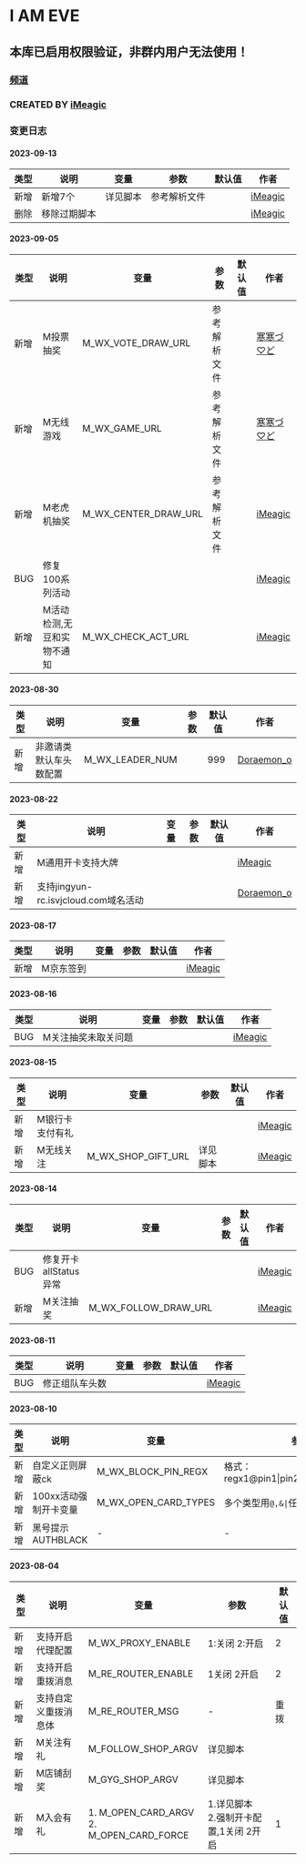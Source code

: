# I AM EVE

## 本库已启用权限验证，非群内用户无法使用！
### [频道](https://t.me/Wall_E_Channel)
### CREATED BY [iMeagic](https://t.me/iMeagic)

### 变更日志
#### 2023-09-13

| 类型 | 说明          | 变量   | 参数                 | 默认值 | 作者                              |
|----|-------------|------|--------------------|-----|---------------------------------|
| 新增 | 新增7个 | 详见脚本 | 参考解析文件             |  | [iMeagic](https://t.me/iMeagic) |
| 删除 | 移除过期脚本      |  |              |  | [iMeagic](https://t.me/iMeagic) |
#### 2023-09-05

| 类型  | 说明             | 变量                   | 参数                 | 默认值 | 作者                              |
|-----|----------------|----------------------|--------------------|-----|---------------------------------|
| 新增  | M投票抽奖          |  M_WX_VOTE_DRAW_URL   | 参考解析文件             |  | [寒寒づ♡ど](https://t.me/djun97) |
| 新增  | M无线游戏          |  M_WX_GAME_URL   | 参考解析文件 |  | [寒寒づ♡ど](https://t.me/djun97) |
| 新增  | M老虎机抽奖          | M_WX_CENTER_DRAW_URL   | 参考解析文件 |  | [iMeagic](https://t.me/iMeagic)|
| BUG | 修复100系列活动      |     |                    |  | [iMeagic](https://t.me/iMeagic) |
| 新增 | M活动检测,无豆和实物不通知 |   M_WX_CHECK_ACT_URL  |                    |  | [iMeagic](https://t.me/iMeagic) |
#### 2023-08-30

| 类型 | 说明                             | 变量                   | 参数                                   | 默认值 | 作者                              |
|----|--------------------------------|----------------------|--------------------------------------|-----|---------------------------------|
| 新增 | 非邀请类默认车头数配置 |  M_WX_LEADER_NUM   |  | 999 | [Doraemon_o](https://t.me/Doraemon_o) |
#### 2023-08-22

| 类型 | 说明                             | 变量                   | 参数                                   | 默认值                     | 作者                              |
|----|--------------------------------|----------------------|--------------------------------------|-------------------------|---------------------------------|
| 新增 | M通用开卡支持大牌                      |     |  |                         | [iMeagic](https://t.me/iMeagic) |
| 新增 | 支持jingyun-rc.isvjcloud.com域名活动 |     |  |                         | [Doraemon_o](https://t.me/Doraemon_o) |
#### 2023-08-17

| 类型 | 说明         | 变量                   | 参数                                   | 默认值                     | 作者                              |
|----|------------|----------------------|--------------------------------------|-------------------------|---------------------------------|
| 新增 | M京东签到 |     |  |                         | [iMeagic](https://t.me/iMeagic) |
#### 2023-08-16

| 类型  | 说明         | 变量                   | 参数                                   | 默认值                     | 作者                              |
|-----|------------|----------------------|--------------------------------------|-------------------------|---------------------------------|
| BUG | M关注抽奖未取关问题 |     |  |                         | [iMeagic](https://t.me/iMeagic) |

#### 2023-08-15

| 类型  | 说明              | 变量 | 参数                                   | 默认值                     | 作者                              |
|-----|-----------------|---|--------------------------------------|-------------------------|---------------------------------|
| 新增  | M银行卡支付有礼           |   |  |                         | [iMeagic](https://t.me/iMeagic) |
| 新增  | M无线关注           |  M_WX_SHOP_GIFT_URL |详见脚本  |                         | [iMeagic](https://t.me/iMeagic) |

#### 2023-08-14

| 类型  | 说明              | 变量                   | 参数                                   | 默认值                     | 作者                              |
|-----|-----------------|----------------------|--------------------------------------|-------------------------|---------------------------------|
| BUG | 修复开卡allStatus异常 |     |  |                         | [iMeagic](https://t.me/iMeagic) |
| 新增  | M关注抽奖           | M_WX_FOLLOW_DRAW_URL    |  |                         | [iMeagic](https://t.me/iMeagic) |

#### 2023-08-11

| 类型  | 说明      | 变量                   | 参数                                   | 默认值                     | 作者                              |
|-----|---------|----------------------|--------------------------------------|-------------------------|---------------------------------|
| BUG | 修正组队车头数 |     |  |                         | [iMeagic](https://t.me/iMeagic) |

#### 2023-08-10

| 类型 | 说明            | 变量                   | 参数                                   | 默认值                     | 作者                                    |
|----|---------------|----------------------|--------------------------------------|-------------------------|---------------------------------------|
| 新增  | 自定义正则屏蔽ck     | M_WX_BLOCK_PIN_REGX    | 格式：regx1@pin1\|pin2;regx2@pin1\|pin2 |                         | [Doraemon_o](https://t.me/Doraemon_o) |
| 新增  | 100xx活动强制开卡变量 | M_WX_OPEN_CARD_TYPES | 多个类型用`@,&\|`任一符号分割                   | 10033,10043,10052,10068 |
| 新增  | 黑号提示AUTHBLACK | -                    | -                                    |

#### 2023-08-04

| 类型 | 说明         | 变量                                            | 参数                   | 默认值 |
|----|------------|-----------------------------------------------|----------------------|-----|
| 新增  | 支持开启代理配置   | M_WX_PROXY_ENABLE                             | 1:关闭 2:开启            | 2   |
| 新增  | 支持开启重拨消息   | M_RE_ROUTER_ENABLE                            | 1关闭 2开启              | 2   |
| 新增  | 支持自定义重拨消息体 | M_RE_ROUTER_MSG                               | -                    | 重拨  |
| 新增  | M关注有礼      | M_FOLLOW_SHOP_ARGV                            | 详见脚本                 |     |
| 新增  | M店铺刮奖      | M_GYG_SHOP_ARGV                               | 详见脚本                 |     |
| 新增  | M入会有礼      | 1. M_OPEN_CARD_ARGV <br/>2. M_OPEN_CARD_FORCE | 1.详见脚本<br/>2.强制开卡配置,1关闭 2开启 | 1   |
